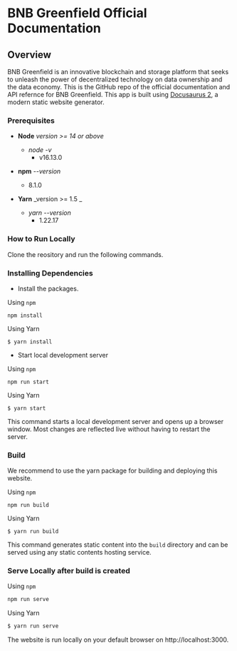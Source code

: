 # BNB Greenfield Official Documentation

## Overview
BNB Greenfield is an innovative blockchain and storage platform that seeks to unleash the power of decentralized technology on data ownership and the data economy. This is the GitHub repo of the official documentation and API refernce for BNB Greenfield. This app is built using [Docusaurus 2](https://docusaurus.io/), a modern static website generator. 

### Prerequisites

  - **Node** _version >= 14 or above_
    - _node -v_
      - v16.13.0
     
  - **npm** _--version_
    - 8.1.0
  
  - **Yarn** _version >= 1.5 _
    - _yarn --version_
      - 1.22.17

### How to Run Locally

Clone the reository and run the following commands.

### Installing Dependencies

* Install the packages.

Using `npm`

```
npm install
```

Using Yarn

```
$ yarn install
```

* Start local development server

Using `npm`

```
npm run start 
```

Using Yarn

```
$ yarn start
```

This command starts a local development server and opens up a browser window. Most changes are reflected live without having to restart the server.

### Build
We recommend to use the yarn package for building and deploying this website.

Using `npm`

```
npm run build 
```

Using Yarn

```
$ yarn run build
```

This command generates static content into the `build` directory and can be served using any static contents hosting service.

### Serve Locally after build is created

Using `npm`

```bash
npm run serve
```

Using Yarn

```bash
$ yarn run serve
```

The website is run locally on your default browser on http://localhost:3000.
